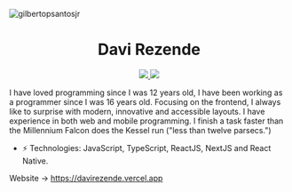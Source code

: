 <!-- # Davi Rezende -->
<p align="left"> <img src="https://komarev.com/ghpvc/?username=gilbertopsantosjr" alt="gilbertopsantosjr" /> </p>

<!-- [![Linkedin Badge](https://img.shields.io/badge/-davirezende-blue?style=flat-square&logo=Linkedin&logoColor=white&link=https://www.linkedin.com/in/davi-resende-7b3ba51a8/)](https://www.linkedin.com/in/davi-resende-7b3ba51a8/)

[![Gmail Badge](https://img.shields.io/badge/-daviresendes12@gmail.com-c14438?style=flat-square&logo=Gmail&logoColor=white&link=mailto:gilbertopsantosjr@gmail.com)](mailto:gilbertopsantosjr@gmail.com) -->

<h1 align="center">Davi Rezende</h1>

<p align="center">
    <a href="https://www.linkedin.com/in/davirezendeps/">
      <img src="https://img.shields.io/badge/-davirezendeps-blue?style=flat-square&logo=Linkedin&logoColor=white&link=https://www.linkedin.com/in/davi-resende-7b3ba51a8/" />
  </a>
  
  <a href="mailto:daviresendes12@gmail.com">
    <img src="https://img.shields.io/badge/-daviresendes12@gmail.com-c14438?style=flat-square&logo=Gmail&logoColor=white&link=mailto:gilbertopsantosjr@gmail.com" />
  </a>
</p>

I have loved programming since I was 12 years old, I have been working as a programmer since I was 16 years old. Focusing on the frontend, I always like to surprise with modern, innovative and accessible layouts. I have experience in both web and mobile programming.
I finish a task faster than the Millennium Falcon does the Kessel run ("less than twelve parsecs.")

- ⚡ Technologies: JavaScript, TypeScript, ReactJS, NextJS and React Native.

Website -> https://davirezende.vercel.app